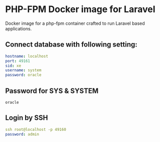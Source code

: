 # PHP-FPM Docker image for Laravel

Docker image for a php-fpm container crafted to run Laravel based applications.


## Connect database with following setting:

```yml
hostname: localhost
port: 49161
sid: xe
username: system
password: oracle
```

## Password for SYS & SYSTEM

    oracle

## Login by SSH

```yml
ssh root@localhost -p 49160
password: admin
```